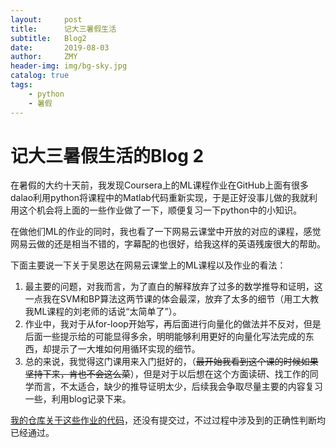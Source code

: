 ```yaml
---
layout:     post
title:      记大三暑假生活
subtitle:   Blog2
date:       2019-08-03
author:     ZMY
header-img: img/bg-sky.jpg
catalog: true
tags:
    - python
    - 暑假
---
```


# 记大三暑假生活的Blog 2
在暑假的大约十天前，我发现Coursera上的ML课程作业在GitHub上面有很多dalao利用python将课程中的Matlab代码重新实现，于是正好没事儿做的我就利用这个机会将上面的一些作业做了一下，顺便复习一下python中的小知识。

在做他们ML的作业的同时，我也看了一下网易云课堂中开放的对应的课程，感觉网易云做的还是相当不错的，字幕配的也很好，给我这样的英语残废很大的帮助。

下面主要说一下关于吴恩达在网易云课堂上的ML课程以及作业的看法：

1. 最主要的问题，对我而言，为了直白的解释放弃了过多的数学推导和证明，这一点我在SVM和BP算法这两节课的体会最深，放弃了太多的细节（用工大教我ML课程的刘老师的话说“太简单了”）。
2. 作业中，我对于从for-loop开始写，再后面进行向量化的做法并不反对，但是后面一些提示给的可能显得多余，明明能够利用更好的向量化写法完成的东西，却提示了一大堆如何用循环实现的细节。
3. 总的来说，我觉得这门课用来入门挺好的，（~~最开始我看到这个课的时候如果坚持下来，肯也不会这么菜~~），但是对于以后想在这个方面读研、找工作的同学而言，不太适合，缺少的推导证明太少，后续我会争取尽量主要的内容复习一些，利用blog记录下来。

[我的仓库关于这些作业的代码](https://github.com/1160300314/ml-coursera-python-assignments)，还没有提交过，不过过程中涉及到的正确性判断均已经通过。
